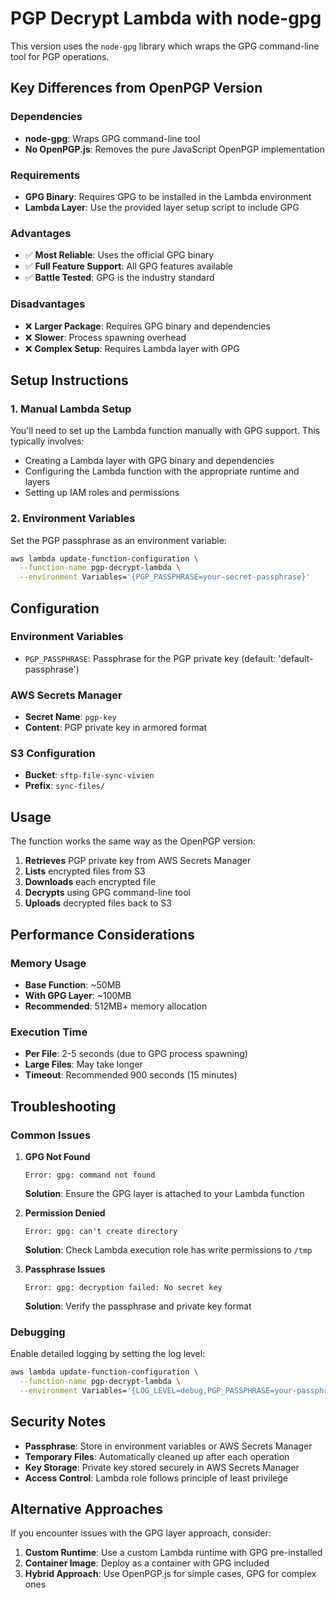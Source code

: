 # PGP Decrypt Lambda with node-gpg

This version uses the `node-gpg` library which wraps the GPG command-line tool for PGP operations.

## Key Differences from OpenPGP Version

### Dependencies
- **node-gpg**: Wraps GPG command-line tool
- **No OpenPGP.js**: Removes the pure JavaScript OpenPGP implementation

### Requirements
- **GPG Binary**: Requires GPG to be installed in the Lambda environment
- **Lambda Layer**: Use the provided layer setup script to include GPG

### Advantages
- ✅ **Most Reliable**: Uses the official GPG binary
- ✅ **Full Feature Support**: All GPG features available
- ✅ **Battle Tested**: GPG is the industry standard

### Disadvantages
- ❌ **Larger Package**: Requires GPG binary and dependencies
- ❌ **Slower**: Process spawning overhead
- ❌ **Complex Setup**: Requires Lambda layer with GPG

## Setup Instructions

### 1. Manual Lambda Setup

You'll need to set up the Lambda function manually with GPG support. This typically involves:

- Creating a Lambda layer with GPG binary and dependencies
- Configuring the Lambda function with the appropriate runtime and layers
- Setting up IAM roles and permissions

### 2. Environment Variables

Set the PGP passphrase as an environment variable:

```bash
aws lambda update-function-configuration \
  --function-name pgp-decrypt-lambda \
  --environment Variables='{PGP_PASSPHRASE=your-secret-passphrase}'
```

## Configuration

### Environment Variables
- `PGP_PASSPHRASE`: Passphrase for the PGP private key (default: 'default-passphrase')

### AWS Secrets Manager
- **Secret Name**: `pgp-key`
- **Content**: PGP private key in armored format

### S3 Configuration
- **Bucket**: `sftp-file-sync-vivien`
- **Prefix**: `sync-files/`

## Usage

The function works the same way as the OpenPGP version:

1. **Retrieves** PGP private key from AWS Secrets Manager
2. **Lists** encrypted files from S3
3. **Downloads** each encrypted file
4. **Decrypts** using GPG command-line tool
5. **Uploads** decrypted files back to S3

## Performance Considerations

### Memory Usage
- **Base Function**: ~50MB
- **With GPG Layer**: ~100MB
- **Recommended**: 512MB+ memory allocation

### Execution Time
- **Per File**: 2-5 seconds (due to GPG process spawning)
- **Large Files**: May take longer
- **Timeout**: Recommended 900 seconds (15 minutes)

## Troubleshooting

### Common Issues

1. **GPG Not Found**
   ```
   Error: gpg: command not found
   ```
   **Solution**: Ensure the GPG layer is attached to your Lambda function

2. **Permission Denied**
   ```
   Error: gpg: can't create directory
   ```
   **Solution**: Check Lambda execution role has write permissions to `/tmp`

3. **Passphrase Issues**
   ```
   Error: gpg: decryption failed: No secret key
   ```
   **Solution**: Verify the passphrase and private key format

### Debugging

Enable detailed logging by setting the log level:

```bash
aws lambda update-function-configuration \
  --function-name pgp-decrypt-lambda \
  --environment Variables='{LOG_LEVEL=debug,PGP_PASSPHRASE=your-passphrase}'
```

## Security Notes

- **Passphrase**: Store in environment variables or AWS Secrets Manager
- **Temporary Files**: Automatically cleaned up after each operation
- **Key Storage**: Private key stored securely in AWS Secrets Manager
- **Access Control**: Lambda role follows principle of least privilege

## Alternative Approaches

If you encounter issues with the GPG layer approach, consider:

1. **Custom Runtime**: Use a custom Lambda runtime with GPG pre-installed
2. **Container Image**: Deploy as a container with GPG included
3. **Hybrid Approach**: Use OpenPGP.js for simple cases, GPG for complex ones
